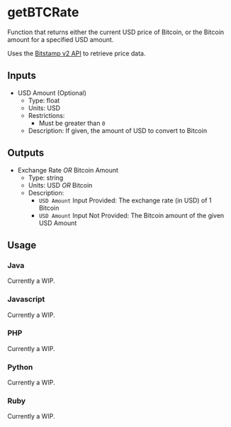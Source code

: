 # getBTCRate
Function that returns either the current USD price of Bitcoin, or the Bitcoin amount for a specified USD amount.

Uses the [Bitstamp v2 API][bitstamp-api] to retrieve price data.

## Inputs
- USD Amount (Optional)
  - Type: float
  - Units: USD
  - Restrictions:
    - Must be greater than `0`
  - Description: If given, the amount of USD to convert to Bitcoin

## Outputs
- Exchange Rate *OR* Bitcoin Amount
  - Type: string
  - Units: USD *OR* Bitcoin
  - Description:
    - `USD Amount` Input Provided: The exchange rate (in USD) of 1 Bitcoin
    - `USD Amount` Input Not Provided: The Bitcoin amount of the given USD Amount

## Usage

### Java
Currently a WIP.

### Javascript
Currently a WIP.

### PHP
Currently a WIP.

### Python
Currently a WIP.

### Ruby
Currently a WIP.


[bitstamp-api]: https://www.bitstamp.net/api/